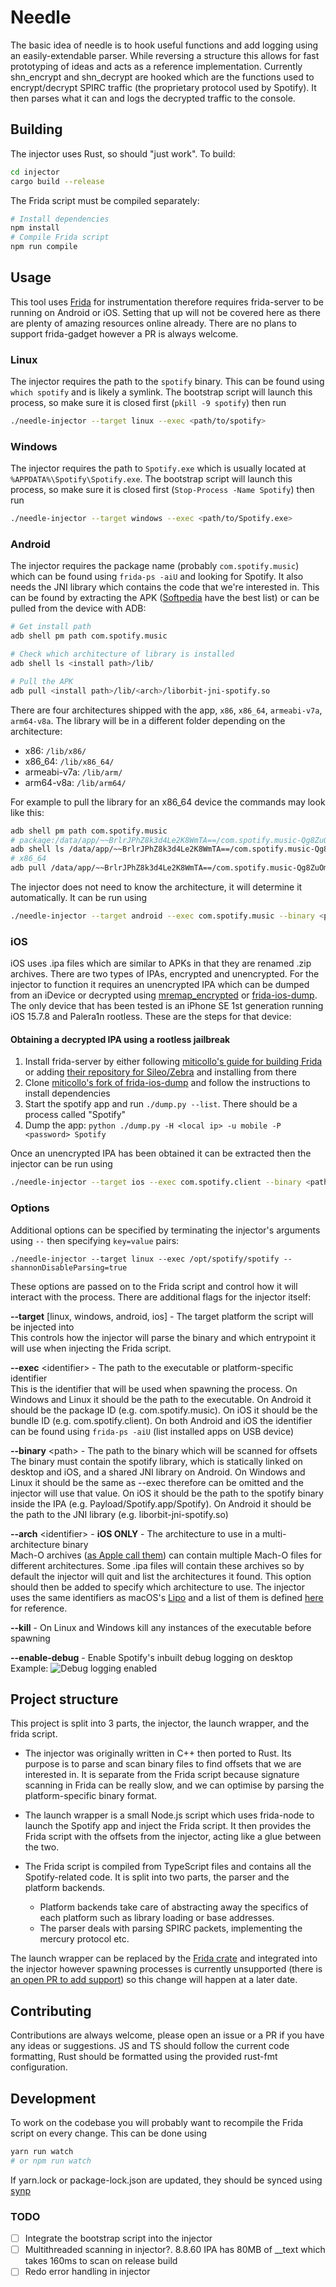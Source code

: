 # Needle

The basic idea of needle is to hook useful functions and add logging using an easily-extendable parser. While reversing a structure this allows for fast prototyping of ideas and acts as a reference implementation. Currently shn_encrypt and shn_decrypt are hooked which are the functions used to encrypt/decrypt SPIRC traffic (the proprietary protocol used by Spotify). It then parses what it can and logs the decrypted traffic to the console.

## Building

The injector uses Rust, so should "just work". To build:

```bash
cd injector
cargo build --release
```

The Frida script must be compiled separately:

```bash
# Install dependencies
npm install
# Compile Frida script
npm run compile
```

## Usage

This tool uses [Frida](https://frida.re) for instrumentation therefore requires frida-server to be running on Android or iOS. Setting that up will not be covered here as there are plenty of amazing resources online already. There are no plans to support frida-gadget however a PR is always welcome.

### Linux

The injector requires the path to the `spotify` binary. This can be found using `which spotify` and is likely a symlink. The bootstrap script will launch this process, so make sure it is closed first (`pkill -9 spotify`) then run

```bash
./needle-injector --target linux --exec <path/to/spotify>
```

### Windows

The injector requires the path to `Spotify.exe` which is usually located at `%APPDATA%\Spotify\Spotify.exe`. The bootstrap script will launch this process, so make sure it is closed first (`Stop-Process -Name Spotify`) then run

```bash
./needle-injector --target windows --exec <path/to/Spotify.exe>
```

### Android

The injector requires the package name (probably `com.spotify.music`) which can be found using `frida-ps -aiU` and looking for Spotify. It also needs the JNI library which contains the code that we're interested in. This can be found by extracting the APK ([Softpedia](https://mobile.softpedia.com/apk/spotify/) have the best list) or can be pulled from the device with ADB:

```bash
# Get install path
adb shell pm path com.spotify.music

# Check which architecture of library is installed
adb shell ls <install path>/lib/

# Pull the APK
adb pull <install path>/lib/<arch>/liborbit-jni-spotify.so
```

There are four architectures shipped with the app, `x86`, `x86_64`, `armeabi-v7a`, `arm64-v8a`. The library will be in a different folder depending on the architecture:

* x86: `/lib/x86/`
* x86_64: `/lib/x86_64/`
* armeabi-v7a: `/lib/arm/`
* arm64-v8a: `/lib/arm64/`

For example to pull the library for an x86_64 device the commands may look like this:

```bash
adb shell pm path com.spotify.music
# package:/data/app/~~BrlrJPhZ8k3d4Le2K8WmTA==/com.spotify.music-Qg8ZuOmtolB45ql5IpvzFA==/base.apk
adb shell ls /data/app/~~BrlrJPhZ8k3d4Le2K8WmTA==/com.spotify.music-Qg8ZuOmtolB45ql5IpvzFA==/lib/
# x86_64
adb pull /data/app/~~BrlrJPhZ8k3d4Le2K8WmTA==/com.spotify.music-Qg8ZuOmtolB45ql5IpvzFA==/lib/x86_64/liborbit-jni-spotify.so
```

The injector does not need to know the architecture, it will determine it automatically. It can be run using

```bash
./needle-injector --target android --exec com.spotify.music --binary <path/to/liborbit-jni-spotify.so>
```

### iOS

iOS uses .ipa files which are similar to APKs in that they are renamed .zip archives. There are two types of IPAs, encrypted and unencrypted. For the injector to function it requires an unencrypted IPA which can be dumped from an iDevice or decrypted using [mremap_encrypted](https://github.com/JohnCoates/flexdecrypt/blob/master/Readme.md) or [frida-ios-dump](https://github.com/AloneMonkey/frida-ios-dump). The only device that has been tested is an iPhone SE 1st generation running iOS 15.7.8 and Palera1n rootless. These are the steps for that device:

#### Obtaining a decrypted IPA using a rootless jailbreak

1. Install frida-server by either following [miticollo's guide for building Frida](https://gist.github.com/miticollo/6e65b59d83b17bacc00523a0f9d41c11) or adding [their repository for Sileo/Zebra](https://miticollo.github.io/repos/) and installing from there
2. Clone [miticollo's fork of frida-ios-dump](https://github.com/miticollo/frida-ios-dump) and follow the instructions to install dependencies
3. Start the spotify app and run `./dump.py --list`. There should be a process called "Spotify"
4. Dump the app: `python ./dump.py -H <local ip> -u mobile -P <password> Spotify`

Once an unencrypted IPA has been obtained it can be extracted then the injector can be run using

```bash
./needle-injector --target ios --exec com.spotify.client --binary <path/to/extracted/ipa>/Payload/Spotify.app/Spotify
```

### Options

Additional options can be specified by terminating the injector's arguments using `--` then specifying `key=value` pairs:

```
./needle-injector --target linux --exec /opt/spotify/spotify -- shannonDisableParsing=true
```

These options are passed on to the Frida script and control how it will interact with the process. There are additional flags for the injector itself:

**--target** [linux, windows, android, ios] - The target platform the script will be injected into  
This controls how the injector will parse the binary and which entrypoint it will use when injecting the Frida script.

**--exec** &lt;identifier&gt; - The path to the executable or platform-specific identifier  
This is the identifier that will be used when spawning the process. On Windows and Linux it should be the path to the executable. On Android it should be the package ID (e.g. com.spotify.music). On iOS it should be the bundle ID (e.g. com.spotify.client). On both Android and iOS the identifier can be found using `frida-ps -aiU` (list installed apps on USB device)

**--binary** &lt;path&gt; - The path to the binary which will be scanned for offsets  
The binary must contain the spotify library, which is statically linked on desktop and iOS, and a shared JNI library on Android. On Windows and Linux it should be the same as --exec therefore can be omitted and the injector will use that value. On iOS it should be the path to the spotify binary inside the IPA (e.g. Payload/Spotify.app/Spotify). On Android it should be the path to the JNI library (e.g. liborbit-jni-spotify.so)

**--arch** &lt;identifier&gt; - **iOS ONLY** - The architecture to use in a multi-architecture binary  
Mach-O archives ([as Apple call them](https://web.archive.org/web/20140904004108mp_/https://developer.apple.com/library/mac/documentation/developertools/conceptual/MachORuntime/Reference/reference.html#//apple_ref/doc/uid/20001298-BAJFFCGF:~:text=Note%3A%C2%A0Binaries%20that%20contain%20object%20files%20for%20more%20than%20one%20architecture%20are%20not%20Mach%2DO%20files.%20They%20archive%20one%20or%20more%20Mach%2DO%20files)) can contain multiple Mach-O files for different architectures. Some .ipa files will contain these archives so by default the injector will quit and list the architectures it found. This option should then be added to specify which architecture to use. The injector uses the same identifiers as macOS's [Lipo](https://ss64.com/osx/lipo.html) and a list of them is defined [here](https://github.com/tpoechtrager/cctools-port/blob/f28fb5e9c31efd3d0552afcce2d2c03cae25c1ca/cctools/libstuff/arch.c#L33-L110) for reference.

**--kill** - On Linux and Windows kill any instances of the executable before spawning

**--enable-debug** - Enable Spotify's inbuilt debug logging on desktop  
Example:
![Debug logging enabled](/assets/needle-debug-log.png)

## Project structure

This project is split into 3 parts, the injector, the launch wrapper, and the frida script.

* The injector was originally written in C++ then ported to Rust. Its purpose is to parse and scan binary files to find offsets that we are interested in. It is separate from the Frida script because signature scanning in Frida can be really slow, and we can optimise by parsing the platform-specific binary format.

* The launch wrapper is a small Node.js script which uses frida-node to launch the Spotify app and inject the Frida script. It then provides the Frida script with the offsets from the injector, acting like a glue between the two.

* The Frida script is compiled from TypeScript files and contains all the Spotify-related code. It is split into two parts, the parser and the platform backends.
    * Platform backends take care of abstracting away the specifics of each platform such as library loading or base addresses.
    * The parser deals with parsing SPIRC packets, implementing the mercury protocol etc.

The launch wrapper can be replaced by the [Frida crate](https://docs.rs/frida/0.4.1/frida/) and integrated into the injector however spawning processes is currently unsupported (there is [an open PR to add support](https://github.com/frida/frida-rust/pull/110)) so this change will happen at a later date.

## Contributing

Contributions are always welcome, please open an issue or a PR if you have any ideas or suggestions. JS and TS should follow the current code formatting, Rust should be formatted using the provided rust-fmt configuration.

## Development

To work on the codebase you will probably want to recompile the Frida script on every change. This can be done using

```bash
yarn run watch 
# or npm run watch
```

If yarn.lock or package-lock.json are updated, they should be synced using [synp](https://www.npmjs.com/package/synp)

### TODO

* [ ] Integrate the bootstrap script into the injector
* [ ] Multithreaded scanning in injector?. 8.8.60 IPA has 80MB of __text which takes 160ms to scan on release build
* [ ] Redo error handling in injector
